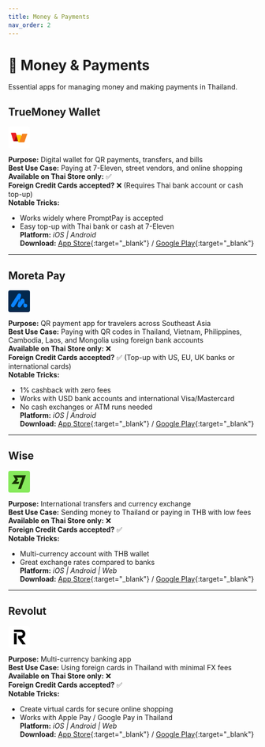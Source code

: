 ```yaml
---
title: Money & Payments
nav_order: 2
---
```


# 💸 Money & Payments

Essential apps for managing money and making payments in Thailand.

## TrueMoney Wallet

<img src="icons/truemoney-wallet.jpg" alt="TrueMoney icon" width="44" height="44" style="vertical-align:text-bottom;border-radius:4px"/>

**Purpose:** Digital wallet for QR payments, transfers, and bills  
**Best Use Case:** Paying at 7-Eleven, street vendors, and online shopping  
**Available on Thai Store only:** ✅  
**Foreign Credit Cards accepted?** ❌ (Requires Thai bank account or cash top-up)  
**Notable Tricks:**  
- Works widely where PromptPay is accepted  
- Easy top-up with Thai bank or cash at 7-Eleven  
**Platform:** *iOS | Android*  
**Download:** [App Store](https://apps.apple.com/us/app/truemoney-pay-earn-coins/id663885752){:target="_blank"} / [Google Play](https://play.google.com/store/apps/details?id=th.co.truemoney.wallet){:target="_blank"}

---

## Moreta Pay

<img src="icons/moreta-pay.png" alt="Moreta Pay icon" width="44" height="44" style="vertical-align:text-bottom;border-radius:4px"/>

**Purpose:** QR payment app for travelers across Southeast Asia  
**Best Use Case:** Paying with QR codes in Thailand, Vietnam, Philippines, Cambodia, Laos, and Mongolia using foreign bank accounts  
**Available on Thai Store only:** ❌  
**Foreign Credit Cards accepted?** ✅ (Top-up with US, EU, UK banks or international cards)  
**Notable Tricks:**  
- 1% cashback with zero fees  
- Works with USD bank accounts and international Visa/Mastercard  
- No cash exchanges or ATM runs needed  
**Platform:** *iOS | Android*  
**Download:** [App Store](https://apps.apple.com/us/app/moreta-pay/id6590609636){:target="_blank"} / [Google Play](https://play.google.com/store/apps/details?id=com.moreta.moretamobile){:target="_blank"}

---

## Wise

<img src="icons/wise.jpg" alt="Wise icon" width="44" height="44" style="vertical-align:text-bottom;border-radius:4px"/>

**Purpose:** International transfers and currency exchange  
**Best Use Case:** Sending money to Thailand or paying in THB with low fees  
**Available on Thai Store only:** ❌  
**Foreign Credit Cards accepted?** ✅  
**Notable Tricks:**  
- Multi-currency account with THB wallet  
- Great exchange rates compared to banks  
**Platform:** *iOS | Android | Web*  
**Download:** [App Store](https://apps.apple.com/app/wise/id612261027){:target="_blank"} / [Google Play](https://play.google.com/store/apps/details?id=com.transferwise.android){:target="_blank"}

---

## Revolut

<img src="icons/revolut.jpg" alt="Revolut icon" width="44" height="44" style="vertical-align:text-bottom;border-radius:4px"/>

**Purpose:** Multi-currency banking app  
**Best Use Case:** Using foreign cards in Thailand with minimal FX fees  
**Available on Thai Store only:** ❌  
**Foreign Credit Cards accepted?** ✅  
**Notable Tricks:**  
- Create virtual cards for secure online shopping  
- Works with Apple Pay / Google Pay in Thailand  
**Platform:** *iOS | Android | Web*  
**Download:** [App Store](https://apps.apple.com/app/revolut/id932493382){:target="_blank"} / [Google Play](https://play.google.com/store/apps/details?id=com.revolut.revolut){:target="_blank"}
